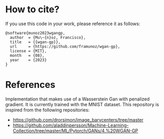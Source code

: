 # How to cite?

If you use this code in your work, please reference it as follows:
```
@software{munoz2023wgangp,
  author  = {Mu\~{n}oz, Francisco},
  title   = {{wgan-gp}},
  url     = {https://github.com/framunoz/wgan-gp},
  license = {MIT},
  month   = {08},
  year    = {2023}
}
```


# References
Implementation that makes use of a Wasserstein Gan with penalized gradient. It is currently trained with the MNIST dataset. This repository is inspired from the following repositories:

* https://github.com/drorsimon/image_barycenters/tree/master
* https://github.com/aladdinpersson/Machine-Learning-Collection/tree/master/ML/Pytorch/GANs/4.%20WGAN-GP
